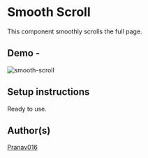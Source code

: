 # Smooth Scroll
This component smoothly scrolls the full page.

## Demo -

![smooth-scroll](https://user-images.githubusercontent.com/54665036/121297679-51904080-c910-11eb-8571-dd0516408731.gif)

## Setup instructions

Ready to use.

## Author(s)

[Pranav016](https://github.com/Pranav016)
